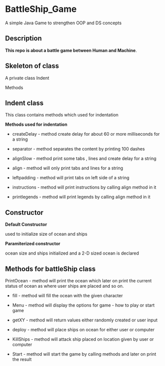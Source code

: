 # BattleShip_Game
A simple Java Game to strengthen OOP and DS concepts
## Description

__This repo is about a battle game between Human and Machine__.

## Skeleton of class
 A private class Indent
 
 Methods
 
 ## Indent class
 This class contains methods which used for indentation
 
 __Methods used for indentation__
 
 - createDelay - method create delay for about 60 or more milliseconds for a string
 
 - separator - method separates the content by printing 100 dashes
 
 - alignSlow - method print some tabs , lines and create delay for a string
 
 - align - method will only print tabs and lines for a string
 
 - leftpadding - method will print tabs on left side of a string
 
 - instructions - method will print instructions by calling align method in it
 
 - printlegends - method will print legends by calling align method in it
 
 ## Constructor
 __Default Constructor__
 
 used to initialize size of ocean and ships
 
 __Paramiterized constructor__
 
 ocean size and ships initialized and a 2-D sized ocean is declared
 
 ## Methods for battleShip class
 PrintOcean - method will print the ocean which later on print the current status of ocean as where user ships are placed and so on.
 
 - fill - method will fill the ocean with the given character
 
 - Menu - method will display the options for game - how to play or start game 
 
 - getXY - method will return values either randomly created or user input
 
 - deploy - method will place ships on ocean for either user or computer
 
 - KillShips - method will attack ship placed on location given by user or computer
 
 - Start - method will start the game by calling methods and later on print the result
